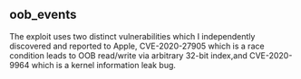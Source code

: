 ## oob_events
The exploit uses two distinct vulnerabilities which I independently discovered and reported to Apple, CVE-2020-27905 which is a race condition leads to OOB read/write  via arbitrary 32-bit index,and CVE-2020-9964 which is a kernel  information leak bug.
